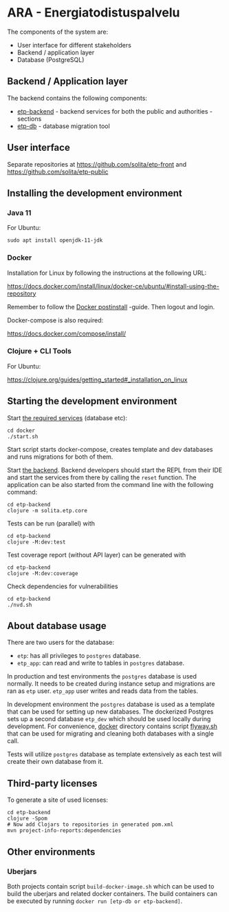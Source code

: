 ARA - Energiatodistuspalvelu
===

The components of the system are:
- User interface for different stakeholders
- Backend / application layer
- Database (PostgreSQL)

Backend / Application layer
--------------
The backend contains the following components:
- [etp-backend](/etp-backend) - backend services for both the public and
  authorities -sections
- [etp-db](/etp-db) - database migration tool

User interface
---------------

Separate repositories at https://github.com/solita/etp-front and https://github.com/solita/etp-public

Installing the development environment
-----------------------------

### Java 11

For Ubuntu:

    sudo apt install openjdk-11-jdk

### Docker

Installation for Linux by following the instructions at the following URL:

https://docs.docker.com/install/linux/docker-ce/ubuntu/#install-using-the-repository

Remember to follow the
[Docker postinstall](https://docs.docker.com/install/linux/linux-postinstall/)
-guide. Then logout and login.

Docker-compose is also required:

https://docs.docker.com/compose/install/

### Clojure + CLI Tools

For Ubuntu:

https://clojure.org/guides/getting_started#_installation_on_linux

Starting the development environment
--------------------------------

Start [the required services](/docker) (database etc):

    cd docker
    ./start.sh

Start script starts docker-compose, creates template and dev databases
and runs migrations for both of them.

Start [the backend](/etp-backend). Backend developers should start the REPL from
their IDE and start the services from there by calling the `reset` function.
The application can be also started from the command line with the following
command:

    cd etp-backend
    clojure -m solita.etp.core

Tests can be run (parallel) with

    cd etp-backend
    clojure -M:dev:test

Test coverage report (without API layer) can be generated with

    cd etp-backend
    clojure -M:dev:coverage

Check dependencies for vulnerabilities

    cd etp-backend
    ./nvd.sh
About database usage
--------------------

There are two users for the database:

 * ```etp```: has all privileges to ```postgres``` database.
 * ```etp_app```: can read and write to tables in ```postgres``` database.

In production and test environments the ```postgres``` database is used
normally. It needs to be created during instance setup and migrations are ran as
```etp``` user. ```etp_app``` user writes and reads data from the tables.

In development environment the ```postgres``` database is used as a template
that can be used for setting up new databases. The dockerized Postgres sets up
a second database ```etp_dev``` which should be used locally during
development. For convenience, [docker](/docker) directory contains script
[flyway.sh](/docker/flyway.sh) that can be used for migrating and cleaning
both databases with a single call.

Tests will utilize ```postgres``` database as template extensively as each test
will create their own database from it.

Third-party licenses
--------------------

To generate a site of used licenses:

    cd etp-backend
    clojure -Spom
    # Now add Clojars to repositories in generated pom.xml
    mvn project-info-reports:dependencies

Other environments
---

### Uberjars

Both projects contain script ```build-docker-image.sh``` which can be
used to build the uberjars and related docker containers. The build containers
can be executed by running ```docker run [etp-db or etp-backend]```.

